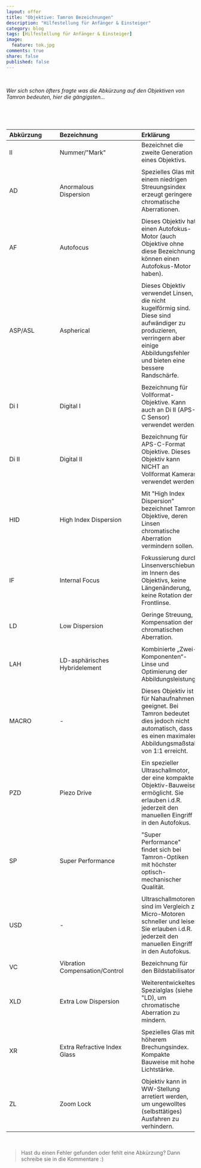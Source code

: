 ```yaml
---
layout: offer
title: "Objektive: Tamron Bezeichnungen"
description: "Hilfestellung für Anfänger & Einsteiger"
category: blog
tags: [Hilfestellung für Anfänger & Einsteiger]
image:
  feature: tok.jpg
comments: true
share: false
published: false
---
```

 
  


    



*Wer sich schon öfters fragte was die Abkürzung auf den Objektiven von Tamron bedeuten, hier die gängigsten...* 
 
  


    







 
  


    






| Abkürzung | | | Bezeichnung | | | Erklärung | 
| :-------- |:-------- | :-------- | :-------- | :-------- | :-------- |:-------- |
| II  | | |Nummer/"Mark"| | |Bezeichnet die zweite Generation eines Objektivs. 	   ||
| |  |  ||
| AD | | |Anormalous Dispersion | | | Spezielles Glas mit einem niedrigen Streuungsindex erzeugt geringere chromatische Aberrationen.	   ||
| |  |  ||
| AF | | |Autofocus | | | Dieses Objektiv hat einen Autofokus-Motor (auch Objektive ohne diese Bezeichnung können einen Autofokus-Motor haben). ||
| |  |  ||
| ASP/ASL | | |Aspherical | | | Dieses Objektiv verwendet Linsen, die nicht kugelförmig sind. Diese sind aufwändiger zu produzieren, verringern aber einige Abbildungsfehler und bieten eine bessere Randschärfe.	   ||
| |  |  ||
| Di I | | |Digital I | | |Bezeichnung für Vollformat-Objektive. Kann auch an Di II (APS-C Sensor) verwendet werden.	   ||
| |  |  ||
| Di II | | | Digital II | | |Bezeichnung für APS-C-Format Objektive. Dieses Objektiv kann NICHT an Vollformat Kameras verwendet werden! 	   ||
| |  |  ||
| HID | | | High Index Dispersion | | |Mit "High Index Dispersion" bezeichnet Tamron Objektive, deren Linsen chromatische Aberration vermindern sollen. 	   ||
| |  |  ||
| IF | | | Internal Focus | | |Fokussierung durch Linsenverschiebung im Innern des Objektivs, keine Längenänderung, keine Rotation der Frontlinse. 	   ||
| |  |  ||
| LD | | | Low Dispersion | | |Geringe Streuung, Kompensation der chromatischen Aberration. 	   ||
| |  |  ||
| LAH | | | LD-asphärisches Hybridelement | | |Kombinierte „Zwei-Komponenten“-Linse und Optimierung der Abbildungsleistung.	   ||
| |  |  ||
| MACRO | | | - | | |  Dieses Objektiv ist für Nahaufnahmen geeignet. Bei Tamron bedeutet dies jedoch nicht automatisch, dass es einen maximalen Abbildungsmaßstab von 1:1 erreicht.	   ||
| |  |  ||
| PZD | | | Piezo Drive | | |  Ein spezieller Ultraschallmotor, der eine kompakte Objektiv-Bauweise ermöglicht. Sie erlauben i.d.R. jederzeit den manuellen Eingriff in den Autofokus.	   ||
| |  |  ||
| SP| | | Super Performance | | |  "Super Performance" findet sich bei Tamron-Optiken mit höchster optisch-mechanischer Qualität.	   ||
| |  |  ||
| USD | | | - | | |  Ultraschallmotoren sind im Vergleich zu Micro-Motoren schneller und leiser. Sie erlauben i.d.R. jederzeit den manuellen Eingriff in den Autofokus.	   ||
| |  |  ||
| VC | | | Vibration Compensation/Control | | |  Bezeichnung für den Bildstabilisator.	   ||
| |  |  ||
| XLD | | | Extra Low Dispersion | | |  Weiterentwickeltes Spezialglas (siehe "LD), um chromatische Aberration zu mindern.	   ||
| |  |  ||
| XR | | | Extra Refractive Index Glass | | |  Spezielles Glas mit höherem Brechungsindex. Kompakte Bauweise mit hoher Lichtstärke.	   ||
| |  |  ||
| ZL | | | Zoom Lock | | |  Objektiv kann in WW-Stellung arretiert werden, um ungewolltes (selbsttätiges) Ausfahren zu verhindern.	   ||
 
  


    



> Hast du einen Fehler gefunden oder fehlt eine Abkürzung? Dann schreibe sie in die Kommentare :)









 
  


    






 
  


    



